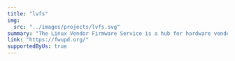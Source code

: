 ```yaml
---
title: "lvfs"
img:
  src: "../images/projects/lvfs.svg"
summary: "The Linux Vendor Firmware Service is a hub for hardware vendors to distribute firmware. It's used by all major Linux distributions as a source of firmware updates."
link: "https://fwupd.org/"
supportedByUs: true
---
```

